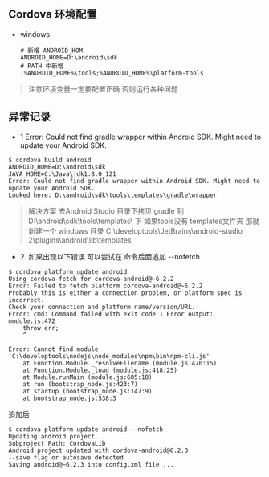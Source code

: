 ## Cordova 环境配置

- windows
   ```
   # 新增 ANDROID_HOM
   ANDROID_HOME=D:\android\sdk
   # PATH 中新增
   ;%ANDROID_HOME%\tools;%ANDROID_HOME%\platform-tools
   ```
> 注意环境变量一定要配置正确 否则运行各种问题

## 异常记录

- 1 Error: Could not find gradle wrapper within Android SDK. Might need to update your Android SDK.

```
$ cordova build android
ANDROID_HOME=D:\android\sdk
JAVA_HOME=C:\Java\jdk1.8.0_121
Error: Could not find gradle wrapper within Android SDK. Might need to update your Android SDK.
Looked here: D:\android\sdk\tools\templates\gradle\wrapper
```
> 解决方案 去Android Studio 目录下拷贝 gradle 到   D:\android\sdk\tools\templates\ 下 如果tools没有 templates文件夹 那就新建一个
> windows 目录 C:\developtools\JetBrains\android-studio 2\plugins\android\lib\templates

- 2  如果出现以下错误 可以尝试在 命令后面追加  --nofetch

```
$ cordova platform update android
Using cordova-fetch for cordova-android@~6.2.2
Error: Failed to fetch platform cordova-android@~6.2.2
Probably this is either a connection problem, or platform spec is incorrect.
Check your connection and platform name/version/URL.
Error: cmd: Command failed with exit code 1 Error output:
module.js:472
    throw err;
    ^

Error: Cannot find module 'C:\developtools\nodejs\node_modules\npm\bin\npm-cli.js'
    at Function.Module._resolveFilename (module.js:470:15)
    at Function.Module._load (module.js:418:25)
    at Module.runMain (module.js:605:10)
    at run (bootstrap_node.js:423:7)
    at startup (bootstrap_node.js:147:9)
    at bootstrap_node.js:538:3
```

追加后
```
$ cordova platform update android --nofetch
Updating android project...
Subproject Path: CordovaLib
Android project updated with cordova-android@6.2.3
--save flag or autosave detected
Saving android@~6.2.3 into config.xml file ...
```
